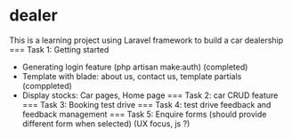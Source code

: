# dealer
This is a learning project using Laravel framework to build a car dealership
=== Task 1: Getting started
+ Generating login feature (php artisan make:auth) (completed)
+ Template with blade: about us, contact us, template partials (comppleted)
+ Display stocks: Car pages, Home page
=== Task 2: car CRUD feature
=== Task 3: Booking test drive
=== Task 4: test drive feedback and feedback management
=== Task 5: Enquire forms (should provide different form when selected) (UX focus, js ?)
